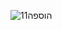 ![11הוספה](https://github.com/100michal100/HadashimProject/assets/113615989/189ed659-d1b4-453c-9f36-51acb569d89a)
